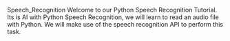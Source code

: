Speech_Recognition
Welcome to our Python Speech Recognition Tutorial. Its is AI with Python Speech Recognition, we will learn to read an audio file with Python. We will make use of the speech recognition API to perform this task.
